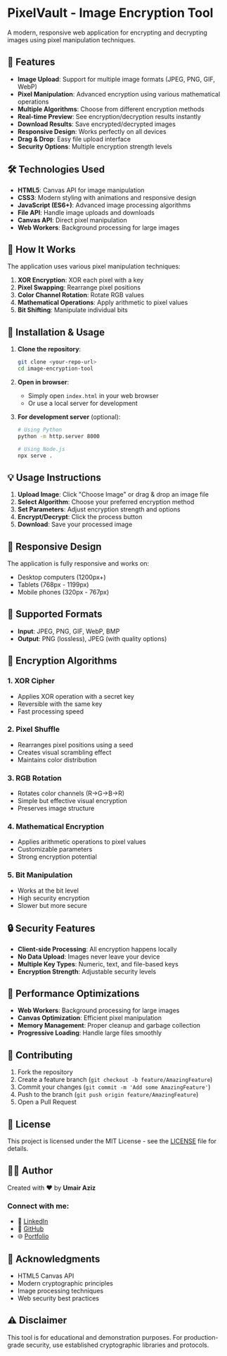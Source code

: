 # PixelVault - Image Encryption Tool

A modern, responsive web application for encrypting and decrypting images using pixel manipulation techniques.

## 🚀 Features

- **Image Upload**: Support for multiple image formats (JPEG, PNG, GIF, WebP)
- **Pixel Manipulation**: Advanced encryption using various mathematical operations
- **Multiple Algorithms**: Choose from different encryption methods
- **Real-time Preview**: See encryption/decryption results instantly
- **Download Results**: Save encrypted/decrypted images
- **Responsive Design**: Works perfectly on all devices
- **Drag & Drop**: Easy file upload interface
- **Security Options**: Multiple encryption strength levels

## 🛠️ Technologies Used

- **HTML5**: Canvas API for image manipulation
- **CSS3**: Modern styling with animations and responsive design
- **JavaScript (ES6+)**: Advanced image processing algorithms
- **File API**: Handle image uploads and downloads
- **Canvas API**: Direct pixel manipulation
- **Web Workers**: Background processing for large images

## 🎯 How It Works

The application uses various pixel manipulation techniques:

1. **XOR Encryption**: XOR each pixel with a key
2. **Pixel Swapping**: Rearrange pixel positions
3. **Color Channel Rotation**: Rotate RGB values
4. **Mathematical Operations**: Apply arithmetic to pixel values
5. **Bit Shifting**: Manipulate individual bits

## 🔧 Installation & Usage

1. **Clone the repository**:
   ```bash
   git clone <your-repo-url>
   cd image-encryption-tool
   ```

2. **Open in browser**:
   - Simply open `index.html` in your web browser
   - Or use a local server for development

3. **For development server** (optional):
   ```bash
   # Using Python
   python -m http.server 8000
   
   # Using Node.js
   npx serve .
   ```

## 💡 Usage Instructions

1. **Upload Image**: Click "Choose Image" or drag & drop an image file
2. **Select Algorithm**: Choose your preferred encryption method
3. **Set Parameters**: Adjust encryption strength and options
4. **Encrypt/Decrypt**: Click the process button
5. **Download**: Save your processed image

## 📱 Responsive Design

The application is fully responsive and works on:
- Desktop computers (1200px+)
- Tablets (768px - 1199px)
- Mobile phones (320px - 767px)

## 🎨 Supported Formats

- **Input**: JPEG, PNG, GIF, WebP, BMP
- **Output**: PNG (lossless), JPEG (with quality options)

## 🔮 Encryption Algorithms

### 1. XOR Cipher
- Applies XOR operation with a secret key
- Reversible with the same key
- Fast processing speed

### 2. Pixel Shuffle
- Rearranges pixel positions using a seed
- Creates visual scrambling effect
- Maintains color distribution

### 3. RGB Rotation
- Rotates color channels (R→G→B→R)
- Simple but effective visual encryption
- Preserves image structure

### 4. Mathematical Encryption
- Applies arithmetic operations to pixel values
- Customizable parameters
- Strong encryption potential

### 5. Bit Manipulation
- Works at the bit level
- High security encryption
- Slower but more secure

## 🔒 Security Features

- **Client-side Processing**: All encryption happens locally
- **No Data Upload**: Images never leave your device
- **Multiple Key Types**: Numeric, text, and file-based keys
- **Encryption Strength**: Adjustable security levels

## 🚀 Performance Optimizations

- **Web Workers**: Background processing for large images
- **Canvas Optimization**: Efficient pixel manipulation
- **Memory Management**: Proper cleanup and garbage collection
- **Progressive Loading**: Handle large files smoothly

## 🤝 Contributing

1. Fork the repository
2. Create a feature branch (`git checkout -b feature/AmazingFeature`)
3. Commit your changes (`git commit -m 'Add some AmazingFeature'`)
4. Push to the branch (`git push origin feature/AmazingFeature`)
5. Open a Pull Request

## 📄 License

This project is licensed under the MIT License - see the [LICENSE](LICENSE) file for details.

## 👨‍💻 Author

Created with ❤️ by **Umair Aziz**

### Connect with me:
- 🔗 [LinkedIn](https://www.linkedin.com/in/umairaziz001/)
- 🐙 [GitHub](https://github.com/umair-aziz025/)
- 🌐 [Portfolio](https://umairaziz-cyber-portfolio.vercel.app/)

## 🙏 Acknowledgments

- HTML5 Canvas API
- Modern cryptographic principles
- Image processing techniques
- Web security best practices

## ⚠️ Disclaimer

This tool is for educational and demonstration purposes. For production-grade security, use established cryptographic libraries and protocols.
